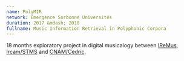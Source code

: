 ```yaml
---
name: PolyMIR 
network: Émergence Sorbonne Universités
duration: 2017 &mdash; 2018
fullname: Music Information Retrieval in Polyphonic Corpora
---
```


18 months exploratory project in digital musicalogy between [IReMus](https://www.iremus.cnrs.fr), [Ircam/STMS](https://www.stms-lab.fr) and [CNAM/Cedric](https://cedric.cnam.fr).

